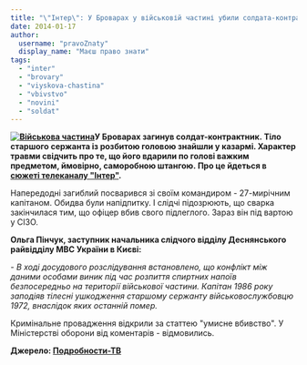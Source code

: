 ```yaml
---
title: "\"Інтер\": У Броварах у військовій частині убили солдата-контрактника"
date: 2014-01-17
author: 
  username: "pravoZnaty"
  display_name: "Маєш право знати"
tags: 
  - "inter"
  - "brovary"
  - "viyskova-chastina"
  - "vbivstvo"
  - "novini"
  - "soldat"
---
```


**[![Військова частина](https://mpz.brovary.org/wp-content/uploads/2014/01/Viyskova-chastina.png)](https://mpz.brovary.org/wp-content/uploads/2014/01/Viyskova-chastina.png)У Броварах загинув солдат-контрактник. Тіло старшого сержанта із розбитою головою знайшли у казармі. Характер травми свідчить про те, що його вдарили по голові важким предметом, ймовірно, саморобною штангою. Про це йдеться в [сюжеті телеканалу "Інтер"](http://podrobnosti.ua/podrobnosti/2014/01/17/953381.html).**

Напередодні загиблий посварився зі своїм командиром - 27-мирічним капітаном. Обидва були напідпитку. І слідчі підозрюють, що сварка закінчилася тим, що офіцер вбив свого підлеглого. Зараз він під вартою у СІЗО.

**Ольга Пінчук, заступник начальника слідчого відділу Деснянського райвідділу МВС України в Києві:**

_\- В ході досудового розслідування встановлено, що конфлікт між даними особами виник під час розпиття спиртних напоїв безпосередньо на території військової частини. Капітан 1986 року заподіяв тілесні ушкодження старшому сержанту військовослужбовцю 1972, внаслідок яких останній помер._

Кримінальне провадження відкрили за статтею "умисне вбивство". У Міністерстві оборони від коментарів - відмовились.

**Джерело: [Подробности-ТВ](http://podrobnosti.ua/podrobnosti/2014/01/17/953381.html)**
